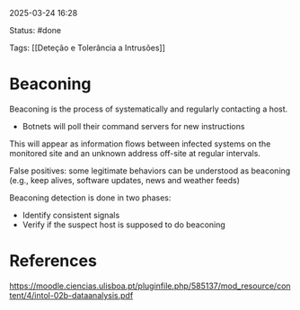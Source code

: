 2025-03-24 16:28

Status: #done 

Tags: [[Deteção e Tolerância a Intrusões]]

# Beaconing

Beaconing is the process of systematically and regularly contacting a host.
- Botnets will poll their command servers for new instructions

This will appear as information flows between infected systems on the monitored site and an unknown address off-site at regular intervals.

False positives: some legitimate behaviors can be understood as beaconing (e.g., keep alives, software updates, news and weather feeds)

Beaconing detection is done in two phases:
- Identify consistent signals
- Verify if the suspect host is supposed to do beaconing

# References

https://moodle.ciencias.ulisboa.pt/pluginfile.php/585137/mod_resource/content/4/intol-02b-dataanalysis.pdf
